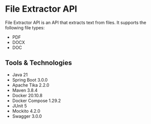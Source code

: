 # File Extractor API

File Extractor API is an API that extracts text from files. It supports the following file types:

- PDF
- DOCX
- DOC

## Tools & Technologies

- Java 21
- Spring Boot 3.0.0
- Apache Tika 2.2.0
- Maven 3.8.4
- Docker 20.10.8
- Docker Compose 1.29.2
- JUnit 5
- Mockito 4.2.0
- Swagger 3.0.0